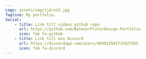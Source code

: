 ```yaml
---
Logo: assets/img/tjärnö2.jpg
Tagline: My portfolio.
Social:
    - title: Link till sidans github repo.
      url: https://github.com/BalmierPluto/Design-Portfolio
      icon: fab fa-github
    - title: Link till min Discord
      url: https://discordapp.com/users/405032501715927055
      icon: fab fa-discord
---
```


